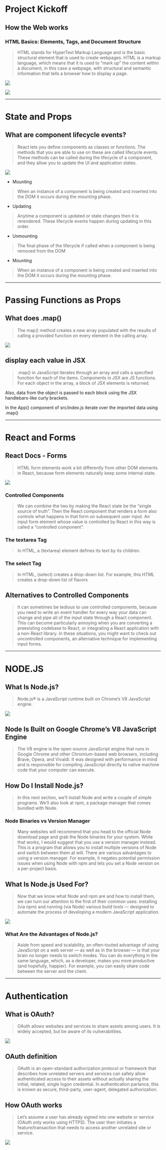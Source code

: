 # Project Kickoff

## How the Web works
### HTML Basics: Elements, Tags, and Document Structure
> HTML stands for HyperText Markup Language and is the basic structural element that is used to create webpages. HTML is a markup language, which means that it is used to “mark up” the content within a document, in this case a webpage, with structural and semantic information that tells a browser how to display a page.

![](https://developer.mozilla.org/en-US/docs/Learn/Getting_started_with_the_web/How_the_Web_works/simple-client-server.png)

![](https://www.tutorialrepublic.com/lib/images/html-illustration.png)

<hr>

# State and Props

## What are component lifecycle events?
> React lets you define components as classes or functions. The methods that you are able to use on these are called lifecycle events. These methods can be called during the lifecycle of a component, and they allow you to update the UI and application states.

![](https://miro.medium.com/max/700/0*_UWbSFyhbBMVeCkj.jpeg)

- Mounting
> When an instance of a component is being created and inserted into the DOM it occurs during the mounting phase.


- Updating
> Anytime a component is updated or state changes then it is rerendered. These lifecycle events happen during updating in this order.


- Unmounting
> The final phase of the lifecycle if called when a component is being removed from the DOM


- Mounting
> When an instance of a component is being created and inserted into the DOM it occurs during the mounting phase.

<hr>

# Passing Functions as Props

## What does .map() 
> The map() method creates a new array populated with the results of calling a provided function on every element in the calling array.

![](https://www.codeproject.com/KB/combobox/1255451/render-a-list-r-700.png)



##  display each value in JSX
> .map() in JavaScript iterates through an array and calls a specified function for each of the items. Components in JSX are JS functions. For each object in the array, a block of JSX elements is returned.

Also, data from the object is passed to each block using the JSX handlebars-like curly brackets.

In the App() component of src/index.js iterate over the imported data using .map()

<hr>

# React and Forms

## React Docs - Forms
> HTML form elements work a bit differently from other DOM elements in React, because form elements naturally keep some internal state.

![](https://cdn2.hubspot.net/hubfs/2174253/components-react-bos.png)

### Controlled Components
> We can combine the two by making the React state be the “single source of truth”. Then the React component that renders a form also controls what happens in that form on subsequent user input. An input form element whose value is controlled by React in this way is called a “controlled component”.
### The textarea Tag
> In HTML, a (textarea) element defines its text by its children.

### The select Tag
> In HTML, (select) creates a drop-down list. For example, this HTML creates a drop-down list of flavors

## Alternatives to Controlled Components
> It can sometimes be tedious to use controlled components, because you need to write an event handler for every way your data can change and pipe all of the input state through a React component. This can become particularly annoying when you are converting a preexisting codebase to React, or integrating a React application with a non-React library. In these situations, you might want to check out uncontrolled components, an alternative technique for implementing input forms.

<hr>

# NODE.JS

## What Is Node.js?
> Node.js® is a JavaScript runtime built on Chrome’s V8 JavaScript engine.

![](https://www.isavgo.com/images/magazine/Node.JS-Use-Cases-Cover-Image.png)

## Node Is Built on Google Chrome’s V8 JavaScript Engine
> The V8 engine is the open-source JavaScript engine that runs in Google Chrome and other Chromium-based web browsers, including Brave, Opera, and Vivaldi. It was designed with performance in mind and is responsible for compiling JavaScript directly to native machine code that your computer can execute.

## How Do I Install Node.js?
> In this next section, we’ll install Node and write a couple of simple programs. We’ll also look at npm, a package manager that comes bundled with Node.

### Node Binaries vs Version Manager
> Many websites will recommend that you head to the official Node download page and grab the Node binaries for your system. While that works, I would suggest that you use a version manager instead. This is a program that allows you to install multiple versions of Node and switch between them at will. There are various advantages to using a version manager. For example, it negates potential permission issues when using Node with npm and lets you set a Node version on a per-project basis.


## What Is Node.js Used For?
> Now that we know what Node and npm are and how to install them, we can turn our attention to the first of their common uses: installing (via npm) and running (via Node) various build tools — designed to automate the process of developing a modern JavaScript application.

![](https://uploads.sitepoint.com/wp-content/uploads/2012/10/1516152673node_event_loop.png)

### What Are the Advantages of Node.js?
> Aside from speed and scalability, an often-touted advantage of using JavaScript on a web server — as well as in the browser — is that your brain no longer needs to switch modes. You can do everything in the same language, which, as a developer, makes you more productive (and hopefully, happier). For example, you can easily share code between the server and the client.

<hr>

# Authentication

## What is OAuth?

> OAuth allows websites and services to share assets among users. It is widely accepted, but be aware of its vulnerabilities.

![](https://1tskcg39n5iu1jl9xp2ze2ma-wpengine.netdna-ssl.com/wp-content/uploads/2020/02/oauth-2-flow-diagram.png)


## OAuth definition

> OAuth is an open-standard authorization protocol or framework that describes how unrelated servers and services can safely allow authenticated access to their assets without actually sharing the initial, related, single logon credential. In authentication parlance, this is known as secure, third-party, user-agent, delegated authorization.

## How OAuth works

> Let’s assume a user has already signed into one website or service (OAuth only works using HTTPS). The user then initiates a feature/transaction that needs to access another unrelated site or service.

![](https://help.bizagi.com/bpm-suite/en/security_8.png)

